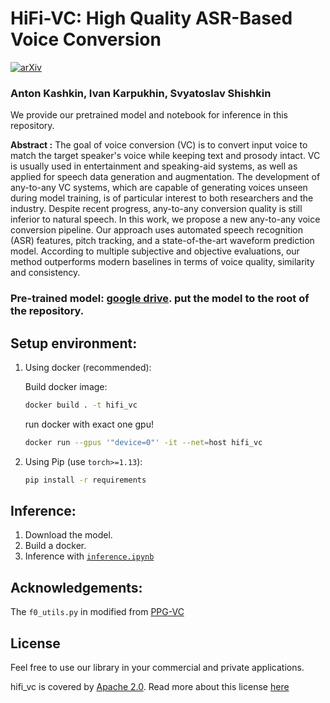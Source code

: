 # HiFi-VC: High Quality ASR-Based Voice Conversion

[![arXiv](https://img.shields.io/badge/arXiv-Paper-<COLOR>.svg)](https://arxiv.org/abs/2203.16937)

### Anton Kashkin, Ivan Karpukhin, Svyatoslav Shishkin


We provide our pretrained model and notebook for inference in this repository.

**Abstract :**
The goal of voice conversion (VC) is to convert input voice to match the target speaker's voice while keeping text and prosody intact. VC is usually used in entertainment and speaking-aid systems, as well as applied for speech data generation and augmentation. The development of any-to-any VC systems, which are capable of generating voices unseen during model training, is of particular interest to both researchers and the industry. Despite recent progress, any-to-any conversion quality is still inferior to natural speech.
In this work, we propose a new any-to-any voice conversion pipeline. Our approach uses automated speech recognition (ASR) features, pitch tracking, and a state-of-the-art waveform prediction model. According to multiple subjective and objective evaluations, our method outperforms modern baselines in terms of voice quality, similarity and consistency.

### Pre-trained model: [google drive](https://drive.google.com/file/d/1oFwMeuQtwaBEyOFkyG7c7LfBQiRe3RdW/view?usp=share_link). put the model to the root of the repository.

## Setup environment:

1) Using docker (recommended):

    Build docker image:
    ```sh
    docker build . -t hifi_vc
    ```

    run docker with exact one gpu!
    ```sh
    docker run --gpus '"device=0"' -it --net=host hifi_vc
    ```

2. Using Pip (use `torch>=1.13`):

    ```sh
    pip install -r requirements
    ```

## Inference:

1. Download the model.
2. Build a docker.
3. Inference with [`inference.ipynb`](inference.ipynb)

## Acknowledgements:

The `f0_utils.py` in modified from [PPG-VC]( https://github.com/liusongxiang/ppg-vc)

## License

Feel free to use our library in your commercial and private applications.

hifi_vc is covered by [Apache 2.0](/LICENSE). 
Read more about this license [here](https://choosealicense.com/licenses/apache-2.0/)